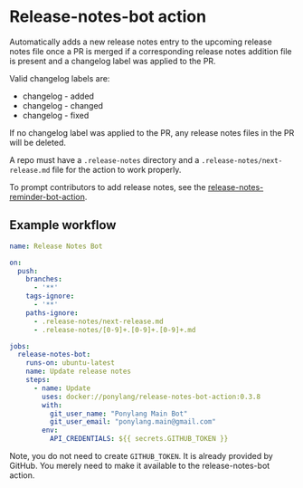 # Release-notes-bot action

Automatically adds a new release notes entry to the upcoming release notes file once a PR is merged if a corresponding release notes addition file is present and a changelog label was applied to the PR.

Valid changelog labels are:

- changelog - added
- changelog - changed
- changelog - fixed

If no changelog label was applied to the PR, any release notes files in the PR will be deleted.

A repo must have a `.release-notes` directory and a `.release-notes/next-release.md` file for the action to work properly.

To prompt contributors to add release notes, see the [release-notes-reminder-bot-action](https://github.com/ponylang/release-notes-reminder-bot-action).

## Example workflow

```yml
name: Release Notes Bot

on:
  push:
    branches:
      - '**'
    tags-ignore:
      - '**'
    paths-ignore:
      - .release-notes/next-release.md
      - .release-notes/[0-9]+.[0-9]+.[0-9]+.md

jobs:
  release-notes-bot:
    runs-on: ubuntu-latest
    name: Update release notes
    steps:
      - name: Update
        uses: docker://ponylang/release-notes-bot-action:0.3.8
        with:
          git_user_name: "Ponylang Main Bot"
          git_user_email: "ponylang.main@gmail.com"
        env:
          API_CREDENTIALS: ${{ secrets.GITHUB_TOKEN }}
```

Note, you do not need to create `GITHUB_TOKEN`. It is already provided by GitHub. You merely need to make it available to the release-notes-bot action.

